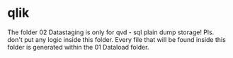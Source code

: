 # qlik

The folder 02 Datastaging is only for qvd - sql plain dump storage! Pls. don't put any logic inside this folder.
Every file that will be found inside this folder is generated within the 01 Dataload folder.
